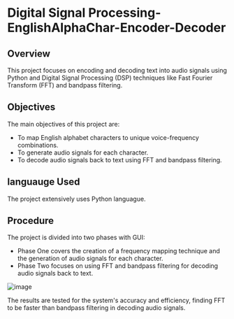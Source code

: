 # Digital Signal Processing-EnglishAlphaChar-Encoder-Decoder

## Overview
This project focuses on encoding and decoding text into audio signals using Python and Digital Signal Processing (DSP) techniques like Fast Fourier Transform (FFT) and bandpass filtering.

## Objectives
The main objectives of this project are:
- To map English alphabet characters to unique voice-frequency combinations.
- To generate audio signals for each character.
- To decode audio signals back to text using FFT and bandpass filtering.

## languauge Used
The project extensively uses Python languague.

## Procedure
The project is divided into two phases with GUI:
- Phase One covers the creation of a frequency mapping technique and the generation of audio signals for each character.
- Phase Two focuses on using FFT and bandpass filtering for decoding audio signals back to text.

![image](https://github.com/ManarShawahni/DigitalSignalProcessing-DSP-EnglishAlphaCharVoiceFreq-Encoder-Decoder/assets/137074063/b78f9904-350f-43e6-9a2e-fb90c9ec1b01)

The results are tested for the system's accuracy and efficiency, finding FFT to be faster than bandpass filtering in decoding audio signals.

